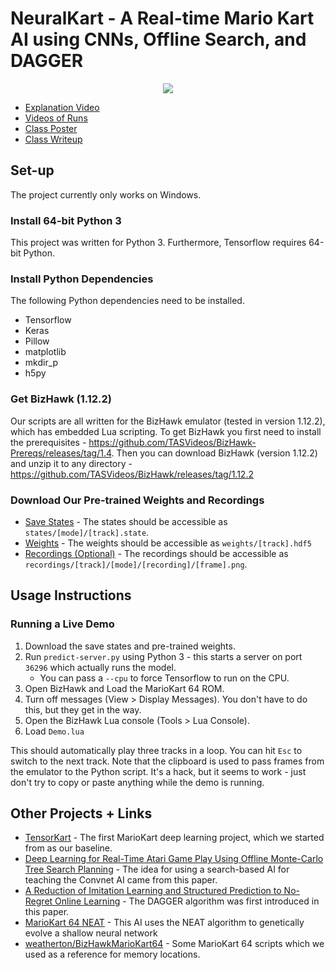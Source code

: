 # NeuralKart - A Real-time Mario Kart AI using CNNs, Offline Search, and DAGGER

<p align="center">
  <img src="./demo.gif"/>
</p>

- [Explanation Video](https://www.youtube.com/watch?v=Eo07BAsyQ24)
- [Videos of Runs](https://www.youtube.com/playlist?list=PLSHD7WB3aI6Ks04Z7kS_UskyG_uY02EzY)
- [Class Poster](https://drive.google.com/open?id=0B7KSCOuXHAaQcE8wWXZmRVhjX2c)
- [Class Writeup](https://drive.google.com/open?id=0B7KSCOuXHAaQb1FtY2wzUS1yZ0E)

## Set-up

The project currently only works on Windows.

### Install 64-bit Python 3
This project was written for Python 3. Furthermore, Tensorflow requires 64-bit Python.

### Install Python Dependencies
The following Python dependencies need to be installed.

- Tensorflow
- Keras
- Pillow
- matplotlib
- mkdir_p
- h5py

### Get BizHawk (1.12.2)

Our scripts are all written for the BizHawk emulator (tested in version 1.12.2), which has embedded Lua scripting. To get BizHawk you first need to install the prerequisites - https://github.com/TASVideos/BizHawk-Prereqs/releases/tag/1.4. Then you can download BizHawk (version 1.12.2) and unzip it to any directory - https://github.com/TASVideos/BizHawk/releases/tag/1.12.2

### Download Our Pre-trained Weights and Recordings

- [Save States](https://drive.google.com/open?id=0B7KSCOuXHAaQaGNDWEI2MlBSRDQ) - The states should be accessible as `states/[mode]/[track].state`.
- [Weights](https://drive.google.com/open?id=0B7KSCOuXHAaQQUY3V2dqQjNNbXM) - The weights should be accessible as `weights/[track].hdf5`
- [Recordings (Optional)](https://drive.google.com/open?id=0B7KSCOuXHAaQSHFLRFpCQTBVemM) - The recordings should be accessible as `recordings/[track]/[mode]/[recording]/[frame].png`.

## Usage Instructions
### Running a Live Demo
1. Download the save states and pre-trained weights.
2. Run `predict-server.py` using Python 3 - this starts a server on port `36296` which actually runs the model.
    - You can pass a `--cpu` to force Tensorflow to run on the CPU.
3. Open BizHawk and Load the MarioKart 64 ROM.
4. Turn off messages (View > Display Messages). You don't have to do this, but they get in the way.
4. Open the BizHawk Lua console (Tools > Lua Console).
5. Load `Demo.lua`

This should automatically play three tracks in a loop. You can hit `Esc` to switch to the next track. Note that the clipboard is used to pass frames from the emulator to the Python script. It's a hack, but it seems to work - just don't try to copy or paste anything while the demo is running.


## Other Projects + Links

- [TensorKart](https://github.com/kevinhughes27/TensorKart) - The first MarioKart deep learning project, which we started from as our baseline.
- [Deep Learning for Real-Time Atari Game Play Using Offline Monte-Carlo Tree Search Planning](https://papers.nips.cc/paper/5421-deep-learning-for-real-time-atari-game-play-using-offline-monte-carlo-tree-search-planning.pdf) - The idea for using a search-based AI for teaching the Convnet AI came from this paper.
- [A Reduction of Imitation Learning and Structured Prediction to No-Regret Online Learning](https://www.cs.cmu.edu/~sross1/publications/Ross-AIStats11-NoRegret.pdf) - The DAGGER algorithm was first introduced in this paper.
- [MarioKart 64 NEAT](https://www.youtube.com/watch?v=tmltm0ZHkHw) - This AI uses the NEAT algorithm to genetically evolve a shallow neural network
- [weatherton/BizHawkMarioKart64](https://github.com/weatherton/BizHawkMarioKart64) - Some MarioKart 64 scripts which we used as a reference for memory locations.
